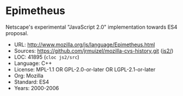 # Epimetheus

Netscape's experimental "JavaScript 2.0" implementation towards ES4 proposal.

* URL:        http://www.mozilla.org/js/language/Epimetheus.html
* Sources:    https://github.com/jrmuizel/mozilla-cvs-history.git ([js2/](https://github.com/jrmuizel/mozilla-cvs-history/tree/master/js2/))
* LOC:        41895 (`cloc js2/src`)
* Language:   C++
* License:    MPL-1.1 OR GPL-2.0-or-later OR LGPL-2.1-or-later
* Org:        Mozilla
* Standard:   ES4
* Years:      2000-2006

